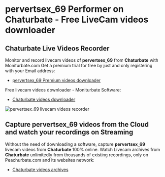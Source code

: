 # pervertsex_69 Performer on Chaturbate - Free LiveCam videos downloader

## Chaturbate Live Videos Recorder

Monitor and record livecam videos of **pervertsex_69** from **Chaturbate** with Moniturbate.com
Get a premium trial for free by just and only registering with your Email address:
* [pervertsex_69 Premium videos downloader](https://moniturbate.com/request-demo-licence-key.html)

Free livecam videos downloader - Moniturbate Software:
* [Chaturbate videos downloader](https://moniturbate.com/moniturbate-download-software.html)

![pervertsex_69 livecam videos recorder](https://peachurnet.com/templates/moniturbate-software.png)


## Capture pervertsex_69 videos from the Cloud and watch your recordings on Streaming

Without the need of downloading a software, capture **pervertsex_69** livecam videos from **Chaturbate** 100% online.
Watch Livecam archives from **Chaturbate** unlimitedly from thousands of existing recordings, only on Peachurbate.com and its websites network:
* [Chaturbate videos archives](https://peachurnet.com/)